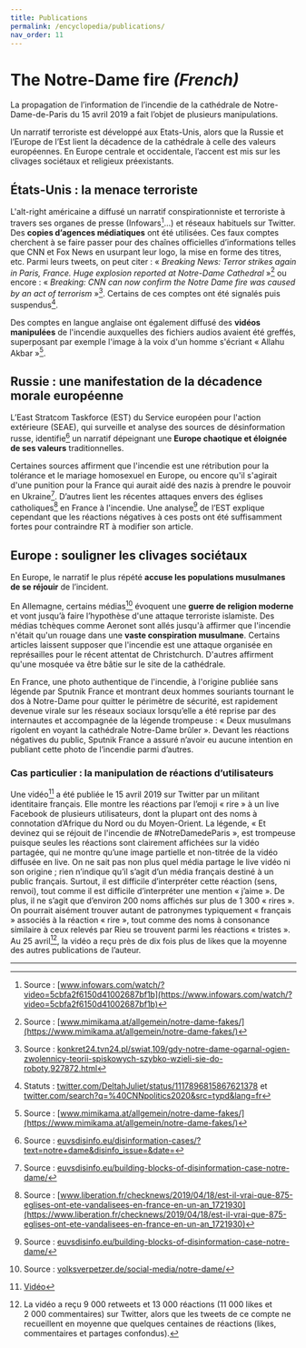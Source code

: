 ```yaml
---
title: Publications
permalink: /encyclopedia/publications/
nav_order: 11
---
```



# The Notre-Dame fire _(French)_

La propagation de l’information de l’incendie de la cathédrale de Notre-Dame-de-Paris du 15 avril 2019 a fait l’objet de plusieurs manipulations.

Un narratif terroriste est développé aux Etats-Unis, alors que la Russie et l’Europe de l’Est lient la décadence de la cathédrale à celle des valeurs européennes. En Europe centrale et occidentale, l’accent est mis sur les clivages sociétaux et religieux préexistants.

## États-Unis : la menace terroriste

L'alt-right américaine a diffusé un narratif conspirationniste et terroriste à travers ses organes de presse (Infowars[^1]…) et réseaux habituels sur Twitter. Des **copies d’agences médiatiques** ont été utilisées. Ces faux comptes cherchent à se faire passer pour des chaînes officielles d’informations telles que CNN et Fox News en usurpant leur logo, la mise en forme des titres, etc.  Parmi leurs tweets, on peut citer : « _Breaking News: Terror strikes again in Paris, France. Huge explosion reported at Notre-Dame Cathedral_ »[^2] ou encore : « _Breaking: CNN can now confirm the Notre Dame fire was caused by an act of terrorism_ »[^3]. Certains de ces comptes ont été signalés puis suspendus[^4].

Des comptes en langue anglaise ont également diffusé des **vidéos manipulées** de l'incendie auxquelles des fichiers audios avaient été greffés, superposant par exemple l'image à la voix d'un homme s'écriant « Allahu Akbar »[^5].

## Russie : une manifestation de la décadence morale européenne

L’East Stratcom Taskforce (EST) du Service européen pour l'action extérieure (SEAE), qui surveille et analyse des sources de désinformation russe, identifie[^6] un narratif dépeignant une **Europe chaotique et éloignée de ses valeurs** traditionnelles.

Certaines sources affirment que l'incendie est une rétribution pour la tolérance et le mariage homosexuel en Europe, ou encore qu'il s'agirait d'une punition pour la France qui aurait aidé des nazis à prendre le pouvoir en Ukraine[^7]. D’autres lient les récentes attaques envers des églises catholiques[^8] en France à l'incendie. Une analyse[^9] de l’EST explique cependant que les réactions négatives à ces posts ont été suffisamment fortes pour contraindre RT à modifier son article.

## Europe : souligner les clivages sociétaux

En Europe, le narratif le plus répété **accuse les populations musulmanes de se réjouir** de l’incident.

En Allemagne, certains médias[^10] évoquent une **guerre de religion moderne** et vont jusqu’à faire l’hypothèse d'une attaque terroriste islamiste. Des médias tchèques comme Aeronet sont allés jusqu'à affirmer que l'incendie n'était qu'un rouage dans une **vaste conspiration musulmane**. Certains articles laissent supposer que l'incendie est une attaque organisée en représailles pour le récent attentat de Christchurch. D'autres affirment qu'une mosquée va être bâtie sur le site de la cathédrale.

En France, une photo authentique de l'incendie, à l'origine publiée sans légende par Sputnik France et montrant deux hommes souriants tournant le dos à Notre-Dame pour quitter le périmètre de sécurité, est rapidement devenue virale sur les réseaux sociaux lorsqu’elle a été reprise par des internautes et accompagnée de la légende trompeuse : « Deux musulmans rigolent en voyant la cathédrale Notre-Dame brûler ». Devant les réactions négatives du public, Sputnik France a assuré n’avoir eu aucune intention en publiant cette photo de l’incendie parmi d’autres.

### Cas particulier : la manipulation de réactions d’utilisateurs

Une vidéo[^11] a été publiée le 15 avril 2019 sur Twitter par un militant identitaire français. Elle montre les réactions par l’emoji « rire » à un live Facebook de plusieurs utilisateurs, dont la plupart ont des noms à connotation d’Afrique du Nord ou du Moyen-Orient. La légende, « Et devinez qui se réjouit de l'incendie de #NotreDamedeParis », est trompeuse puisque seules les réactions sont clairement affichées sur la vidéo partagée, qui ne montre qu’une image partielle et non-titrée de la vidéo diffusée en live. On ne sait pas non plus quel média partage le live vidéo ni son origine ; rien n’indique qu’il s’agit d’un média français destiné à un public français. Surtout, il est difficile d’interpréter cette réaction (sens, renvoi), tout comme il est difficile d’interpréter une mention « j’aime ». De plus, il ne s’agit que d’environ 200 noms affichés sur plus de 1 300 « rires ». On pourrait aisément trouver autant de patronymes typiquement « français » associés à la réaction « rire », tout comme des noms à consonance similaire à ceux relevés par Rieu se trouvent parmi les réactions « tristes ».  Au 25 avril[^12], la vidéo a reçu près de dix fois plus de likes que la moyenne des autres publications de l’auteur.

- - -

[^1]: Source : [www.infowars.com/watch/?video=5cbfa2f6150d41002687bf1b](https://www.infowars.com/watch/?video=5cbfa2f6150d41002687bf1b)

[^2]: Source :  [www.mimikama.at/allgemein/notre-dame-fakes/](https://www.mimikama.at/allgemein/notre-dame-fakes/)

[^3]: Source : [konkret24.tvn24.pl/swiat,109/gdy-notre-dame-ogarnal-ogien-zwolennicy-teorii-spiskowych-szybko-wzieli-sie-do-roboty,927872.html](https://konkret24.tvn24.pl/swiat,109/gdy-notre-dame-ogarnal-ogien-zwolennicy-teorii-spiskowych-szybko-wzieli-sie-do-roboty,927872.html)

[^4]: Statuts : [twitter.com/DeltahJuliet/status/1117896815867621378](https://twitter.com/DeltahJuliet/status/1117896815867621378) et [twitter.com/search?q=%40CNNpolitics2020&src=typd&lang=fr](https://twitter.com/search?q=%40CNNpolitics2020&src=typd&lang=fr)

[^5]: Source : [www.mimikama.at/allgemein/notre-dame-fakes/](https://www.mimikama.at/allgemein/notre-dame-fakes/)

[^6]: Source : [euvsdisinfo.eu/disinformation-cases/?text=notre+dame&disinfo_issue=&date=](https://euvsdisinfo.eu/disinformation-cases/?text=notre+dame&disinfo_issue=&date=)

[^7]: Source : [euvsdisinfo.eu/building-blocks-of-disinformation-case-notre-dame/](https://euvsdisinfo.eu/building-blocks-of-disinformation-case-notre-dame/)

[^8]: Source : [www.liberation.fr/checknews/2019/04/18/est-il-vrai-que-875-eglises-ont-ete-vandalisees-en-france-en-un-an_1721930](https://www.liberation.fr/checknews/2019/04/18/est-il-vrai-que-875-eglises-ont-ete-vandalisees-en-france-en-un-an_1721930)

[^9]: Source : [euvsdisinfo.eu/building-blocks-of-disinformation-case-notre-dame/](https://euvsdisinfo.eu/building-blocks-of-disinformation-case-notre-dame/)

[^10]: Source : [volksverpetzer.de/social-media/notre-dame/](https://www.volksverpetzer.de/social-media/notre-dame/)

[^11]: [Vidéo](https://twitter.com/DamienRieu/status/1117852138531479552)

[^12]: La vidéo a reçu 9 000 retweets et 13 000 réactions (11 000 likes et 2 000 commentaires) sur Twitter, alors que les tweets de ce compte ne recueillent en moyenne que quelques centaines de réactions (likes, commentaires et partages confondus).
